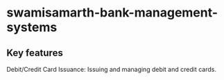 <h1>swamisamarth-bank-management-systems</h1>
<h2>Key features</h2>
 <h31)Card Management:-</h3>
Debit/Credit Card Issuance: Issuing and managing debit and credit cards.
